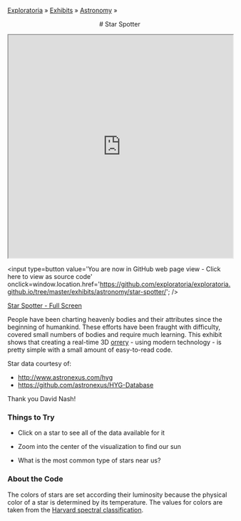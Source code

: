 [Exploratoria]( http://exploratoria.github.io ) &raquo; [Exhibits]( http://exploratoria.github.io/exhibits/ ) &raquo;
[Astronomy]( http://exploratoria.github.io/exhibits/astronomy/ ) &raquo;

<center>
# Star Spotter
</center>

<span style=display:none>_View as a web page to see the content of this iframe_</span>

<iframe src=http://exploratoria.github.io/lib/code-edit-view/code-edit-view.html#../../exhibits/astronomy/star-spotter/star-spotter.html width=100% height=500px></iframe>

<span style=display:none; >[You are now in GitHub source code view - Click here to view as a web page] (http://exploratoria.github.io/exhibits/astronomy/star-spotter/index.html 'View file as a web page') </span>
<input type=button value='You are now in GitHub web page view - Click here to view as source code' onclick=window.location.href='https://github.com/exploratoria/exploratoria.github.io/tree/master/exhibits/astronomy/star-spotter/'; />

[Star Spotter - Full Screen](http://exploratoria.github.io/exhibits/astronomy/star-spotter/star-spotter.html)

People have been charting heavenly bodies and their attributes since the beginning of humankind. These efforts have been fraught with difficulty, covered small numbers of bodies and require much learning. This exhibit shows that creating a real-time 3D [orrery]( http://en.wikipedia.org/wiki/Orrery ) - using modern technology - is pretty simple with a small amount of easy-to-read code.  

Star data courtesy of:

* <http://www.astronexus.com/hyg>
* <https://github.com/astronexus/HYG-Database>

Thank you David Nash!

### Things to Try

* Click on a star to see all of the data available for it

* Zoom into the center of the visualization to find our sun

* What is the most common type of stars near us?
 
### About the Code

The colors of stars are set according their luminosity because the physical color of a star is determined by its temperature. The values for colors are taken from the <a href='https://en.wikipedia.org/wiki/Stellar_classification#Harvard_spectral_classification'>Harvard spectral classification</a>.
